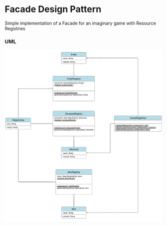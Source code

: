 # Facade Design Pattern

Simple implementation of a Facade for an imaginary game with Resource Registries

### UML

![UML Diagram](./UML/uml.png)
